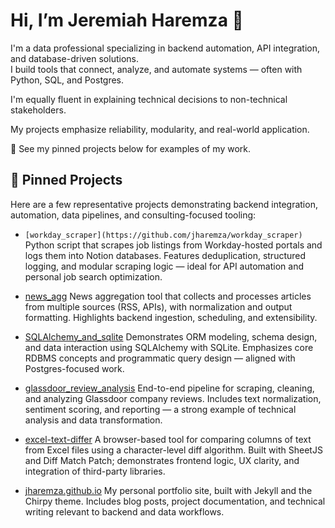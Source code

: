 # Hi, I’m Jeremiah Haremza 👋

I'm a data professional specializing in backend automation, API integration, and database-driven solutions.  
I build tools that connect, analyze, and automate systems — often with Python, SQL, and Postgres.  

I'm equally fluent in explaining technical decisions to non-technical stakeholders.

My projects emphasize reliability, modularity, and real-world application.

🔧 See my pinned projects below for examples of my work.

## 📌 Pinned Projects
Here are a few representative projects demonstrating backend integration, automation, data pipelines, and consulting-focused tooling:

- `[workday_scraper](https://github.com/jharemza/workday_scraper)`
  Python script that scrapes job listings from Workday-hosted portals and logs them into Notion databases. Features deduplication, structured logging, and modular scraping logic — ideal for API automation and personal job search optimization.

- [news_agg](https://github.com/jharemza/news_agg)
  News aggregation tool that collects and processes articles from multiple sources (RSS, APIs), with normalization and output formatting. Highlights backend ingestion, scheduling, and extensibility.

- [SQLAlchemy_and_sqlite](https://github.com/jharemza/SQLAlchemy_and_sqlite)
  Demonstrates ORM modeling, schema design, and data interaction using SQLAlchemy with SQLite. Emphasizes core RDBMS concepts and programmatic query design — aligned with Postgres-focused work.

- [glassdoor_review_analysis](https://github.com/jharemza/glassdoor_review_analysis)
  End-to-end pipeline for scraping, cleaning, and analyzing Glassdoor company reviews. Includes text normalization, sentiment scoring, and reporting — a strong example of technical analysis and data transformation.

- [excel-text-differ](https://github.com/jharemza/excel-text-differ)
  A browser-based tool for comparing columns of text from Excel files using a character-level diff algorithm. Built with SheetJS and Diff Match Patch; demonstrates frontend logic, UX clarity, and integration of third-party libraries.

- [jharemza.github.io](https://github.com/jharemza/jharemza.github.io)
  My personal portfolio site, built with Jekyll and the Chirpy theme. Includes blog posts, project documentation, and technical writing relevant to backend and data workflows.

<!--
**jharemza/jharemza** is a ✨ _special_ ✨ repository because its `README.md` (this file) appears on your GitHub profile.

Here are some ideas to get you started:

- 🔭 I’m currently working on ...
- 🌱 I’m currently learning ...
- 👯 I’m looking to collaborate on ...
- 🤔 I’m looking for help with ...
- 💬 Ask me about ...
- 📫 How to reach me: ...
- 😄 Pronouns: ...
- ⚡ Fun fact: ...
-->

